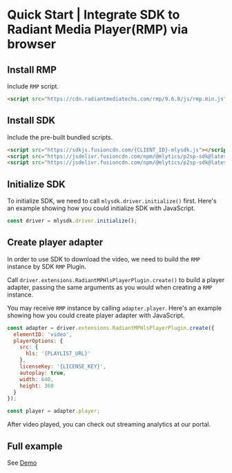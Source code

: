 # Quick Start | Integrate SDK to Radiant Media Player(RMP) via browser

## Install RMP

Include `RMP` script.

```html
<script src="https://cdn.radiantmediatechs.com/rmp/9.6.8/js/rmp.min.js"></script>
```

## Install SDK

Include the pre-built bundled scripts.

```html
<script src="https://sdkjs.fusioncdn.com/{CLIENT_ID}-mlysdk.js"></script>
<script src="https://jsdelivr.fusioncdn.com/npm/@mlytics/p2sp-sdk@latest/bundle/driver.min.js"></script>
<script src="https://jsdelivr.fusioncdn.com/npm/@mlytics/p2sp-sdk@latest/bundle/peripheral/player/rmp-hls.min.js"></script>
```

## Initialize SDK

To initialize SDK, we need to call `mlysdk.driver.initialize()` first. Here's an example showing how you could initialize SDK with JavaScript.

```javascript
const driver = mlysdk.driver.initialize();
```

## Create player adapter

In order to use SDK to download the video, we need to build the `RMP` instance by SDK `RMP` Plugin.

Call `driver.extensions.RadiantMPHlsPlayerPlugin.create()` to build a player adapter, passing the same arguments as you would when creating a `RMP` instance.

You may receive `RMP` instance by calling `adapter.player`. Here's an example showing how you could create player adapter with JavaScript.

```javascript
const adapter = driver.extensions.RadiantMPHlsPlayerPlugin.create({
  elementID: 'video',
  playerOptions: {
    src: {
      hls: '{PLAYLIST_URL}'
    },
    licenseKey: '{LICENSE_KEY}',
    autoplay: true,
    width: 640,
    height: 360
  }
});

const player = adapter.player;
```

After video played, you can check out streaming analytics at our portal.

## Full example

See [Demo](https://github.com/mlytics/mly-stream-sdk-guide/tree/new/pwa_script_in_html/Web%20SDK/Player%20Integrations/RMP/Vanilla)

